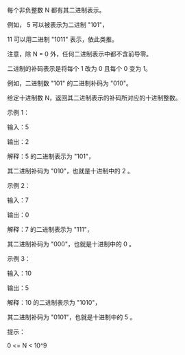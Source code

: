 每个非负整数 N 都有其二进制表示。

例如， 5 可以被表示为二进制 "101"，

11 可以用二进制 "1011" 表示，依此类推。

注意，除 N = 0 外，任何二进制表示中都不含前导零。

二进制的补码表示是将每个 1 改为 0 且每个 0 变为 1。

例如，二进制数 "101" 的二进制补码为 "010"。

给定十进制数 N，返回其二进制表示的补码所对应的十进制整数。

 

示例 1：

输入：5

输出：2

解释：5 的二进制表示为 "101"，

其二进制补码为 "010"，也就是十进制中的 2 。

示例 2：

输入：7

输出：0

解释：7 的二进制表示为 "111"，

其二进制补码为 "000"，也就是十进制中的 0 。

示例 3：

输入：10

输出：5

解释：10 的二进制表示为 "1010"，

其二进制补码为 "0101"，也就是十进制中的 5 。
 

提示：

0 <= N < 10^9